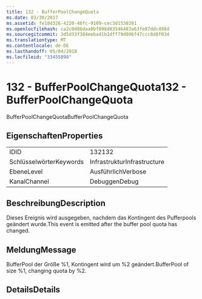 ```yaml
---
title: 132 - BufferPoolChangeQuota
ms.date: 03/30/2017
ms.assetid: fe18d326-4220-46fc-9109-cec3d1530281
ms.openlocfilehash: ca2c0d86daa0bf898d83546483a63fe87ddc498d
ms.sourcegitcommit: 3d5d33f384eeba41b2dff79d096f47ccc8d8f03d
ms.translationtype: MT
ms.contentlocale: de-DE
ms.lasthandoff: 05/04/2018
ms.locfileid: "33455898"
---
```

# <a name="132---bufferpoolchangequota"></a><span data-ttu-id="0124e-102">132 - BufferPoolChangeQuota</span><span class="sxs-lookup"><span data-stu-id="0124e-102">132 - BufferPoolChangeQuota</span></span>
<span data-ttu-id="0124e-103">BufferPoolChangeQuota</span><span class="sxs-lookup"><span data-stu-id="0124e-103">BufferPoolChangeQuota</span></span>  
  
## <a name="properties"></a><span data-ttu-id="0124e-104">Eigenschaften</span><span class="sxs-lookup"><span data-stu-id="0124e-104">Properties</span></span>  
  
|||  
|-|-|  
|<span data-ttu-id="0124e-105">ID</span><span class="sxs-lookup"><span data-stu-id="0124e-105">ID</span></span>|<span data-ttu-id="0124e-106">132</span><span class="sxs-lookup"><span data-stu-id="0124e-106">132</span></span>|  
|<span data-ttu-id="0124e-107">Schlüsselwörter</span><span class="sxs-lookup"><span data-stu-id="0124e-107">Keywords</span></span>|<span data-ttu-id="0124e-108">Infrastruktur</span><span class="sxs-lookup"><span data-stu-id="0124e-108">Infrastructure</span></span>|  
|<span data-ttu-id="0124e-109">Ebene</span><span class="sxs-lookup"><span data-stu-id="0124e-109">Level</span></span>|<span data-ttu-id="0124e-110">Ausführlich</span><span class="sxs-lookup"><span data-stu-id="0124e-110">Verbose</span></span>|  
|<span data-ttu-id="0124e-111">Kanal</span><span class="sxs-lookup"><span data-stu-id="0124e-111">Channel</span></span>|<span data-ttu-id="0124e-112">Debuggen</span><span class="sxs-lookup"><span data-stu-id="0124e-112">Debug</span></span>|  
  
## <a name="description"></a><span data-ttu-id="0124e-113">Beschreibung</span><span class="sxs-lookup"><span data-stu-id="0124e-113">Description</span></span>  
 <span data-ttu-id="0124e-114">Dieses Ereignis wird ausgegeben, nachdem das Kontingent des Pufferpools geändert wurde.</span><span class="sxs-lookup"><span data-stu-id="0124e-114">This event is emitted after the buffer pool quota has changed.</span></span>  
  
## <a name="message"></a><span data-ttu-id="0124e-115">Meldung</span><span class="sxs-lookup"><span data-stu-id="0124e-115">Message</span></span>  
 <span data-ttu-id="0124e-116">BufferPool der Größe %1, Kontingent wird um %2 geändert.</span><span class="sxs-lookup"><span data-stu-id="0124e-116">BufferPool of size %1, changing quota by %2.</span></span>  
  
## <a name="details"></a><span data-ttu-id="0124e-117">Details</span><span class="sxs-lookup"><span data-stu-id="0124e-117">Details</span></span>
